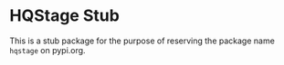 # HQStage Stub

This is a stub package for the purpose of reserving the package name `hqstage` on pypi.org.
